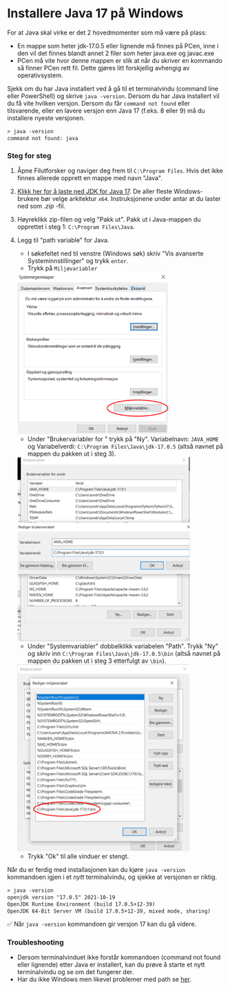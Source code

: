 # Installere Java 17 på Windows

For at Java skal virke er det 2 hovedmomenter som må være på plass:
- En mappe som heter jdk-17.0.5 eller lignende må finnes på PCen, inne i den vil det finnes blandt annet 2 filer som heter java.exe og javac.exe
- PCen må vite hvor denne mappen er slik at når du skriver en kommando så finner PCen rett fil. Dette gjøres litt forskjellig avhengig av operativsystem.

Sjekk om du har Java installert ved å gå til et terminalvindu (command line eller PowerShell) og skrive `java -version`. Dersom du har Java installert vil du få vite hvilken versjon. Dersom du får `command not found` eller tilsvarende, eller en lavere versjon enn Java 17 (f.eks. 8 eller 9) må du installere nyeste versjonen.


```
> java -version
command not found: java
```

### Steg for steg
1. Åpne Filutforsker og naviger deg frem til ``C:\Program Files``. Hvis det ikke finnes allerede opprett en mappe med navn "Java".
2. [Klikk her for å laste ned JDK for Java 17](https://adoptium.net/en-GB/temurin/releases/?version=17). De aller fleste Windows-brukere bør velge arkitektur `x64`. Instruksjonene under antar at du laster ned som *.zip* -fil.
3. Høyreklikk zip-filen og velg "Pakk ut". Pakk ut i Java-mappen du opprettet i steg 1: ``C:\Program Files\Java``.
4. Legg til "path variable" for Java.
    - I søkefeltet ned til venstre (Windows søk) skriv "Vis avanserte Systeminnstillinger" og trykk ``enter``.
    - Trykk på ``Miljøvariabler``

    <img src="images/Avanserte-systeminnstillinger.png" alt="drawing" width="350"/>

    - Under "Brukervariabler for <ditt brukernavn>" trykk på "Ny". Variabelnavn: `JAVA_HOME` og Variabelverdi: `C:\Program Files\Java\jdk-17.0.5` (altså navnet på mappen du pakken ut i steg 3).

    <img src="images/JAVA_HOME.png" alt="drawing" width="400"/>

    - Under "Systemvariabler" dobbelklikk variabelen "Path". Trykk "Ny" og skriv inn `C:\Program Files\Java\jdk-17.0.5\bin` (altså navnet på mappen du pakken ut i steg 3 etterfulgt av `\bin`).

    <img src="images/Path.png" alt="drawing" width="400"/>
    
    - Trykk "Ok" til alle vinduer er stengt.

Når du er ferdig med installasjonen kan du kjøre `java -version` kommandoen igjen i et *nytt* terminalvindu, og sjekke at versjonen er riktig.

```
> java -version
openjdk version "17.0.5" 2021-10-19
OpenJDK Runtime Environment (build 17.0.5+12-39)
OpenJDK 64-Bit Server VM (build 17.0.5+12-39, mixed mode, sharing)
```

✅ Når `java -version` kommandoen gir versjon 17 kan du gå videre.
</a>

### Troubleshooting
- Dersom terminalvinduet ikke forstår kommandoen (command not found eller lignende) etter Java er installert, kan du prøve å starte et nytt terminalvindu og se om det fungerer der.
- Har du ikke Windows men likevel problemer med path se [her](https://www.baeldung.com/java-home-on-windows-7-8-10-mac-os-x-linux).
